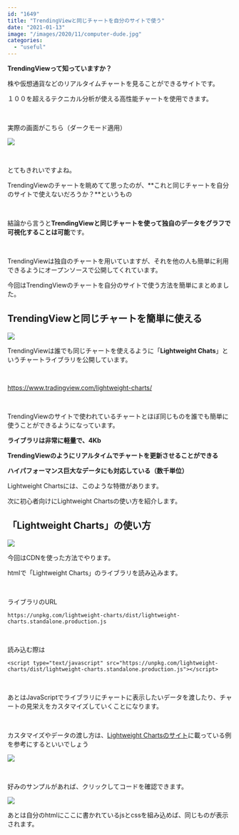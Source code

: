 ```yaml
---
id: "1649"
title: "TrendingViewと同じチャートを自分のサイトで使う"
date: "2021-01-13"
image: "/images/2020/11/computer-dude.jpg"
categories: 
  - "useful"
---
```


**TrendingViewって知っていますか？**

株や仮想通貨などのリアルタイムチャートを見ることができるサイトです。

１００を超えるテクニカル分析が使える高性能チャートを使用できます。

 

実際の画面がこちら（ダークモード適用）

![](../../assets/images/2021/01/trendingview_chart_ss.png)

 

とてもきれいですよね。

TrendingViewのチャートを眺めてて思ったのが、**これと同じチャートを自分のサイトで使えないだろうか？**というもの

 

結論から言うと**TrendingViewと同じチャートを使って独自のデータをグラフで可視化することは可能**です。

 

TrendingViewは独自のチャートを用いていますが、それを他の人も簡単に利用できるようにオープンソースで公開してくれています。

今回はTrendingViewのチャートを自分のサイトで使う方法を簡単にまとめました。

## TrendingViewと同じチャートを簡単に使える

![](../../assets/images/2021/01/lightweight-charts-top.png)

TrendingViewは誰でも同じチャートを使えるように「**Lightweight Chats**」というチャートライブラリを公開しています。

 

https://www.tradingview.com/lightweight-charts/

 

TrendingViewのサイトで使われているチャートとほぼ同じものを誰でも簡単に使うことができるようになっています。

**ライブラリは非常に軽量で、4Kb**

**TrendingViewのようにリアルタイムでチャートを更新させることができる**

**ハイパフォーマンス巨大なデータにも対応している（数千単位）**

Lightweight Chartsには、このような特徴があります。

次に初心者向けにLightweight Chartsの使い方を紹介します。

## 「Lightweight Charts」の使い方

![](../../assets/images/2020/11/analyzes.jpg)

今回はCDNを使った方法でやります。

htmlで「Lightweight Charts」のライブラリを読み込みます。

 

ライブラリのURL

```
https://unpkg.com/lightweight-charts/dist/lightweight-charts.standalone.production.js
```

 

読み込む際は

```
<script type="text/javascript" src="https://unpkg.com/lightweight-charts/dist/lightweight-charts.standalone.production.js"></script>
```

 

あとはJavaScriptでライブラリにチャートに表示したいデータを渡したり、チャートの見栄えをカスタマイズしていくことになります。

 

カスタマイズやデータの渡し方は、[Lightweight Chartsのサイト](https://www.tradingview.com/lightweight-charts/)に載っている例を参考にするといいでしょう

![](../../assets/images/2021/01/lwcharts_examples.png)

 

好みのサンプルがあれば、クリックしてコードを確認できます。

![](../../assets/images/2021/01/lw_exa.png)

あとは自分のhtmlにここに書かれているjsとcssを組み込めば、同じものが表示されます。

